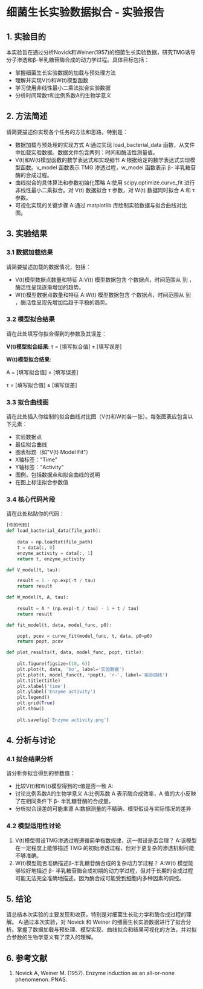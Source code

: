 # 细菌生长实验数据拟合 - 实验报告

## 1. 实验目的

本实验旨在通过分析Novick和Weiner(1957)的细菌生长实验数据，研究TMG诱导分子渗透和β-半乳糖苷酶合成的动力学过程。具体目标包括：

- 掌握细菌生长实验数据的加载与预处理方法
- 理解并实现V(t)和W(t)模型函数
- 学习使用非线性最小二乘法拟合实验数据
- 分析时间常数τ和比例系数A的生物学意义

## 2. 方法简述

请简要描述你实现各个任务的方法和思路，特别是：

- 数据加载与预处理的实现方式
  A:通过实现 load_bacterial_data 函数，从文件中加载实验数据。数据文件包含两列：时间和酶活性测量值。
- V(t)和W(t)模型函数的数学表达式和实现细节
  A:根据给定的数学表达式实现模型函数。v_model 函数表示 TMG 渗透过程，w_model 函数表示 β- 半乳糖苷酶的合成过程。
- 曲线拟合的具体算法和参数初始化策略
  A:使用 scipy.optimize.curve_fit 进行非线性最小二乘拟合。对 V(t) 数据拟合 τ 参数，对 W(t) 数据同时拟合 A 和 τ 参数。
- 可视化实现的关键步骤
  A:通过 matplotlib 库绘制实验数据与拟合曲线对比图。

## 3. 实验结果

### 3.1 数据加载结果

请简要描述加载的数据情况，包括：
- V(t)模型数据点数量和特征
  A:V(t) 模型数据包含     个数据点，时间范围从    到   ，酶活性呈现逐渐增加的趋势。
- W(t)模型数据点数量和特征
  A:W(t) 模型数据包含     个数据点，时间范围从    到    ，酶活性呈现先增加后趋于平稳的趋势。

### 3.2 模型拟合结果

请在此处填写你拟合得到的参数及其误差：

**V(t)模型拟合结果**:
τ = [填写拟合值] ± [填写误差]

**W(t)模型拟合结果**:

A = [填写拟合值] ± [填写误差]

τ = [填写拟合值] ± [填写误差]


### 3.3 拟合曲线图

请在此处插入你绘制的拟合曲线对比图（V(t)和W(t)各一张）。每张图表应包含以下元素：

- 实验数据点
- 最佳拟合曲线
- 图表标题（如"V(t) Model Fit"）
- X轴标签："Time"
- Y轴标签："Activity"
- 图例，包括数据点和拟合曲线的说明
- 在图上标注拟合参数值

### 3.4 核心代码片段

请在此处粘贴你的代码：

```python
[你的代码]
def load_bacterial_data(file_path):
   
    data = np.loadtxt(file_path)
    t = data[:, 0]
    enzyme_activity = data[:, 1]
    return t, enzyme_activity

def V_model(t, tau):

    result = 1 - np.exp(-t / tau)
    return result

def W_model(t, A, tau):
  
    result = A * (np.exp(-t / tau) - 1 + t / tau)
    return result

def fit_model(t, data, model_func, p0):

    popt, pcov = curve_fit(model_func, t, data, p0=p0)
    return popt, pcov

def plot_results(t, data, model_func, popt, title):
  
    plt.figure(figsize=(10, 6))
    plt.plot(t, data, 'bo', label='实验数据')
    plt.plot(t, model_func(t, *popt), 'r-', label='拟合曲线')
    plt.title(title)
    plt.xlabel('time')
    plt.ylabel('Enzyme activity')
    plt.legend()
    plt.grid(True)
    plt.show()
    
    plt.savefig('Enzyme activity.png')
```
## 4. 分析与讨论
### 4.1 拟合结果分析
请分析你拟合得到的参数值：

- 比较V(t)和W(t)模型得到的τ值是否一致
  A:
- 讨论比例系数A的生物学意义
  A:比例系数 A 表示酶合成效率，A 值的大小反映了在相同条件下 β- 半乳糖苷酶的合成量。
- 分析拟合误差的可能来源
  A:数据测量的不精确、模型假设与实际情况的差异

### 4.2 模型适用性讨论
1. V(t)模型假设TMG渗透过程遵循简单指数规律，这一假设是否合理？
   A:该模型在一定程度上能够描述 TMG 的初始渗透过程，但对于更复杂的渗透机制可能不够准确。
2. W(t)模型能否准确描述β-半乳糖苷酶合成的复杂动力学过程？
   A:W(t) 模型能够较好地描述 β- 半乳糖苷酶合成初期的动力学过程，但对于长期的合成过程可能无法完全准确地描述。因为酶合成可能受到细胞内多种因素的调控。

## 5. 结论
请总结本次实验的主要发现和收获，特别是对细菌生长动力学和酶合成过程的理解。
A:通过本次实验，对 Novick 和 Weiner 的细菌生长实验数据进行了拟合分析。掌握了数据加载与预处理、模型实现、曲线拟合和结果可视化的方法，并对拟合参数的生物学意义有了深入的理解。
## 6. 参考文献
1. Novick A, Weiner M. (1957). Enzyme induction as an all-or-none phenomenon. PNAS.
